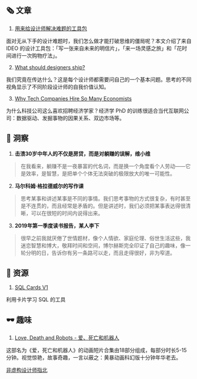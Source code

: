 ##  🗞 文章

1. [用来给设计师解决难题的工具包](https://www.onespiece.com/blog/0894b8b83f5)

面对无从下手的设计难题时，我们怎么做才能打破思维的僵局呢？本文介绍了来自 IDEO 的设计工具包：「写一张来自未来的明信片」，「来一场灵感之旅」和「花时间进行一次购物疗法」。

2. [What should designers ship?](https://www.intercom.com/blog/what-should-designers-ship/?ref=webdesignernews.com)

我们究竟在传达什么？这是每个设计师都需要问自己的一个基本问题。思考的不同视角显示了不同阶段设计师的自我价值认知。

3. [Why Tech Companies Hire So Many Economists](https://hbr.org/2019/02/why-tech-companies-hire-so-many-economists?utm_source=wanqu.co&utm_campaign=Wanqu+Daily&utm_medium=website)

为什么科技公司这么喜欢招聘经济学家？经济学 PhD 的训练很适合当代互联网公司：数据驱动、发掘事物的因果关系、双边市场等。

## 💬 洞察

1. **击溃30岁中年人的不仅是房贷，而是对躺赚的误解，维小维**

> 在我看来，躺赚不是一夜暴富的代名词，而是换一个角度看个人劳动——它是效率，是智慧，是把单个个体无法突破的极限放大的唯一可能性。

2. **马尔科姆·格拉德威尔的写作课**

> 思考某事和讲述某事是不同的事情。我们思考事物的方式很复杂，有时甚至是不连贯的，而且经常是矛盾的。但是讲述时，我们必须把某事表达得很清晰，可以在很短的时间内说得出来。

3. **2019年第一季度读书报告，某人李下**

> 很早之前我就厌倦了世情题材，像个人情欲、家庭伦理、俗世生活这些，我迷恋智慧和博大，敬拜时间和空间，博尔赫斯完全印证了自己的趣味，像一轮分明的日，告诉你有另一条路可以走，而且走得很好，非为窄道。

## 💎 资源

1. [SQL Cards V1](https://ohhappy.dev/sql-cards?ref=producthunt)

利用卡片学习 SQL 的工具

## 🕶 趣味

1. [Love, Death and Robots - 爱、死亡和机器人](https://movie.douban.com/subject/30424374/)

这部名为《爱，死亡和机器人》的动画短片合集由18部分组成，每部分时长5-15分钟。视觉惊艳，故事奇趣，一言以蔽之：黄暴动画科幻版十分钟年华老去。

[非虚构设计师指北](https://www.yuque.com/lynnete/design)